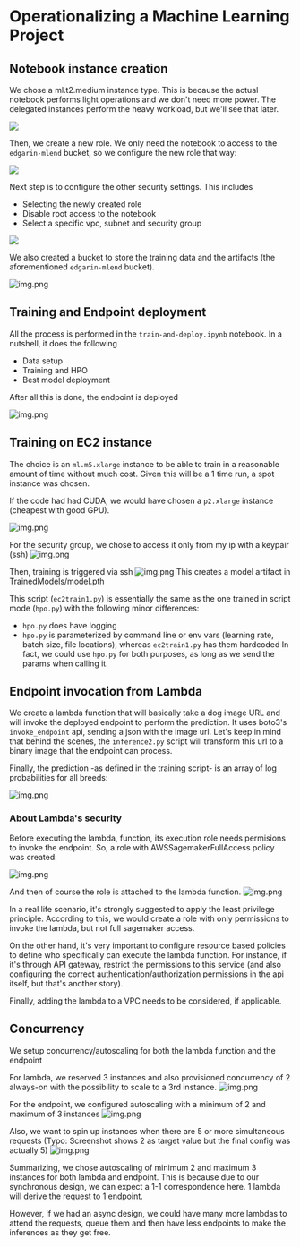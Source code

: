 # Operationalizing a Machine Learning Project

## Notebook instance creation

We chose a ml.t2.medium instance type. This is because the actual notebook performs light operations and we don't need more power. 
The delegated instances perform the heavy workload, but we'll see that later. 

![](assets/endpoint-setup-01-settings.png)

Then, we create a new role. We only need the notebook to access to the `edgarin-mlend` bucket, so we configure the new role that way:

![](assets/endpoint-setup-02-role.png)

Next step is to configure the other security settings. 
This includes
- Selecting the newly created role
- Disable root access to the notebook
- Select a specific vpc, subnet and security group

![](assets/endpoint-setup-03.png)

We also created a bucket to store the training data and the artifacts (the aforementioned `edgarin-mlend` bucket).

![img.png](assets/bucket.png)

## Training and Endpoint deployment
All the process is performed in the `train-and-deploy.ipynb` notebook. 
In a nutshell, it does the following
- Data setup
- Training and HPO
- Best model deployment

After all this is done, the endpoint is deployed

![img.png](assets/endpoint-deployment.png)

## Training on EC2 instance
The choice is an `ml.m5.xlarge` instance to be able to train in a reasonable amount of time without much cost. 
Given this will be a 1 time run, a spot instance was chosen.

If the code had had CUDA, we would have chosen a `p2.xlarge` instance (cheapest with good GPU).

![img.png](assets/ec2-type.png)

For the security group, we chose to access it only from my ip with a keypair (ssh)
![img.png](assets/ec2-security-group.png)

Then, training is triggered via ssh
![img.png](assets/ec2-training-ssh.png)
This creates a model artifact in TrainedModels/model.pth

This script (`ec2train1.py`) is essentially the same as the one trained in script mode (`hpo.py`) with the following minor differences:
- `hpo.py` does have logging
- `hpo.py` is parameterized by command line or env vars (learning rate, batch size, file locations), whereas `ec2train1.py` has them hardcoded
In fact, we could use `hpo.py` for both purposes, as long as we send the params when calling it.

## Endpoint invocation from Lambda
We create a lambda function that will basically take a dog image URL and will invoke the deployed endpoint to perform the prediction.
It uses boto3's `invoke_endpoint` api, sending a json with the image url.
Let's keep in mind that behind the scenes, the `inference2.py` script will transform this url to a binary image that the endpoint can process.

Finally, the prediction -as defined in the training script- is an array of log probabilities for all breeds:

![img.png](assets/lambda-inference.png)

### About Lambda's security
Before executing the lambda, function, its execution role needs permisions to invoke the endpoint. So, a role with AWSSagemakerFullAccess policy was created:

![img.png](assets/lambda-role-creation.png)

And then of course the role is attached to the lambda function.
![img.png](assets/lambda-role-attachment.png)

In a real life scenario, it's strongly suggested to apply the least privilege principle. According to this, we would create a role with only permissions to invoke the lambda, but not full sagemaker access.

On the other hand, it's very important to configure resource based policies to define who specifically can execute the lambda function.
For instance, if it's through API gateway, restrict the permissions to this service (and also configuring the correct authentication/authorization permissions in the api itself, but that's another story). 

Finally, adding the lambda to a VPC needs to be considered, if applicable. 

## Concurrency
We setup concurrency/autoscaling for both the lambda function and the endpoint

For lambda, we reserved 3 instances and also provisioned concurrency of 2 always-on with the possibility to scale to a 3rd instance.
![img.png](assets/concurrency-lambda.png)

For the endpoint, we configured autoscaling with a minimum of 2 and maximum of 3 instances
![img.png](assets/concurrency-endpoint-autoscaling1.png)

Also, we want to spin up instances when there are 5 or more simultaneous requests 
(Typo: Screenshot shows 2 as target value but the final config was actually 5)
![img.png](assets/concurrency-endpoint-autoscaling2.png)

Summarizing, we chose autoscaling of minimum 2 and maximum 3 instances for both lambda and endpoint.
This is because due to our synchronous design, we can expect a 1-1 correspondence here. 1 lambda will derive the request to 1 endpoint.  

However, if we had an async design, we could have many more lambdas to attend the requests, queue them and then have less endpoints
to make the inferences as they get free.




